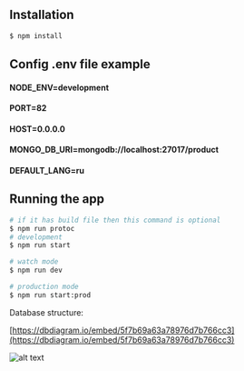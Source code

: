 ## Installation

```bash
$ npm install
```

## Config .env file example

#### NODE_ENV=development
#### PORT=82
#### HOST=0.0.0.0
#### MONGO_DB_URI=mongodb://localhost:27017/product
#### DEFAULT_LANG=ru

## Running the app

```bash
# if it has build file then this command is optional 
$ npm run protoc 
# development
$ npm run start

# watch mode
$ npm run dev

# production mode
$ npm run start:prod
```


Database structure:

[https://dbdiagram.io/embed/5f7b69a63a78976d7b766cc3](https://dbdiagram.io/embed/5f7b69a63a78976d7b766cc3)

![alt text](https://ucarecdn.com/e3906121-86c8-4ced-9913-d5a50ac5d3e5/Productservice.png)

